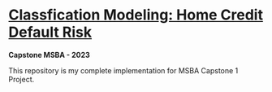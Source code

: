# [Classfication Modeling: Home Credit Default Risk](https://bvasherchan.github.io/capstone_repo/)
**Capstone MSBA - 2023**

This repository is my complete implementation for MSBA Capstone  1 Project.


